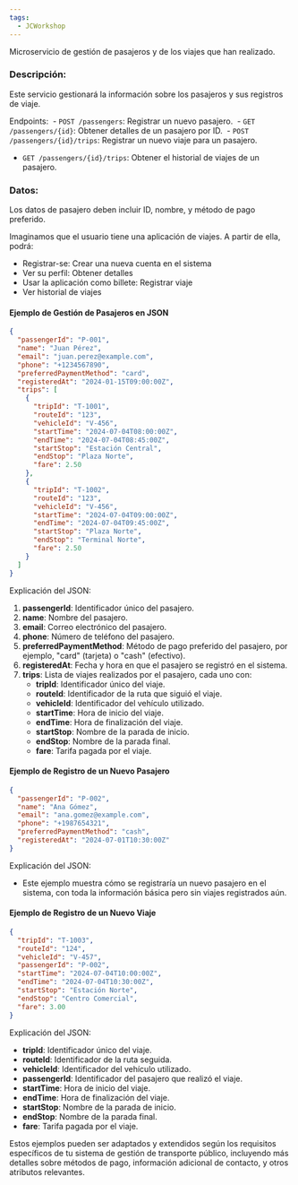 ```yaml
---
tags:
  - JCWorkshop
---
```

Microservicio de gestión de pasajeros y de los viajes que han realizado.

### Descripción: 
Este servicio gestionará la información sobre los pasajeros y sus registros de viaje.

Endpoints:
 - `POST /passengers`: Registrar un nuevo pasajero.
 - `GET /passengers/{id}`: Obtener detalles de un pasajero por ID.
 - `POST /passengers/{id}/trips`: Registrar un nuevo viaje para un pasajero.
 - `GET /passengers/{id}/trips`: Obtener el historial de viajes de un pasajero.

### Datos: 
Los datos de pasajero deben incluir ID, nombre, y método de pago preferido.


Imaginamos que el usuario tiene una aplicación de viajes. A partir de ella, podrá:
- Registrar-se: Crear una nueva cuenta en el sistema
- Ver su perfil: Obtener detalles 
- Usar la aplicación como billete: Registrar viaje 
- Ver historial de viajes 

#### Ejemplo de Gestión de Pasajeros en JSON

```json
{
  "passengerId": "P-001",
  "name": "Juan Pérez",
  "email": "juan.perez@example.com",
  "phone": "+1234567890",
  "preferredPaymentMethod": "card",
  "registeredAt": "2024-01-15T09:00:00Z",
  "trips": [
    {
      "tripId": "T-1001",
      "routeId": "123",
      "vehicleId": "V-456",
      "startTime": "2024-07-04T08:00:00Z",
      "endTime": "2024-07-04T08:45:00Z",
      "startStop": "Estación Central",
      "endStop": "Plaza Norte",
      "fare": 2.50
    },
    {
      "tripId": "T-1002",
      "routeId": "123",
      "vehicleId": "V-456",
      "startTime": "2024-07-04T09:00:00Z",
      "endTime": "2024-07-04T09:45:00Z",
      "startStop": "Plaza Norte",
      "endStop": "Terminal Norte",
      "fare": 2.50
    }
  ]
}
```

Explicación del JSON:
1. **passengerId**: Identificador único del pasajero.
2. **name**: Nombre del pasajero.
3. **email**: Correo electrónico del pasajero.
4. **phone**: Número de teléfono del pasajero.
5. **preferredPaymentMethod**: Método de pago preferido del pasajero, por ejemplo, "card" (tarjeta) o "cash" (efectivo).
6. **registeredAt**: Fecha y hora en que el pasajero se registró en el sistema.
7. **trips**: Lista de viajes realizados por el pasajero, cada uno con:
	- **tripId**: Identificador único del viaje.
	- **routeId**: Identificador de la ruta que siguió el viaje.
	- **vehicleId**: Identificador del vehículo utilizado.
	- **startTime**: Hora de inicio del viaje.
	- **endTime**: Hora de finalización del viaje.
	- **startStop**: Nombre de la parada de inicio.
	- **endStop**: Nombre de la parada final.
	- **fare**: Tarifa pagada por el viaje.


#### Ejemplo de Registro de un Nuevo Pasajero

```json
{
  "passengerId": "P-002",
  "name": "Ana Gómez",
  "email": "ana.gomez@example.com",
  "phone": "+1987654321",
  "preferredPaymentMethod": "cash",
  "registeredAt": "2024-07-01T10:30:00Z"
}
```

Explicación del JSON:
- Este ejemplo muestra cómo se registraría un nuevo pasajero en el sistema, con toda la información básica pero sin viajes registrados aún.

#### Ejemplo de Registro de un Nuevo Viaje

```json
{
  "tripId": "T-1003",
  "routeId": "124",
  "vehicleId": "V-457",
  "passengerId": "P-002",
  "startTime": "2024-07-04T10:00:00Z",
  "endTime": "2024-07-04T10:30:00Z",
  "startStop": "Estación Norte",
  "endStop": "Centro Comercial",
  "fare": 3.00
}
```

Explicación del JSON:
- **tripId**: Identificador único del viaje.
- **routeId**: Identificador de la ruta seguida.
- **vehicleId**: Identificador del vehículo utilizado.
- **passengerId**: Identificador del pasajero que realizó el viaje.
- **startTime**: Hora de inicio del viaje.
- **endTime**: Hora de finalización del viaje.
- **startStop**: Nombre de la parada de inicio.
- **endStop**: Nombre de la parada final.
- **fare**: Tarifa pagada por el viaje.

Estos ejemplos pueden ser adaptados y extendidos según los requisitos específicos de tu sistema de gestión de transporte público, incluyendo más detalles sobre métodos de pago, información adicional de contacto, y otros atributos relevantes.
